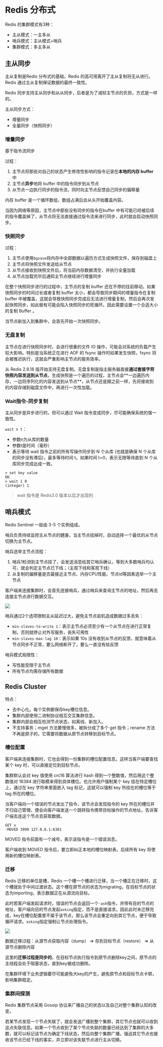 # Redis 分布式

Redis 的集群模式有3种：

- 主从模式：一主多从
- 哨兵模式：主从模式+哨兵
- 集群模式：多主多从

## 主从同步

主从复制是Redis 分布式的基础，Redis 的⾼可⽤离开了主从复制将⽆从进⾏。Redis 通过主从复制保证数据的最终一致性。

Redis 同步⽀持主从同步和从从同步，后者是为了减轻主节点的负担，方式是一样的。

主从同步方式：

- 增量同步
- 全量同步（快照同步）

### 增量同步

基于指令流同步

过程：

1. 主节点将那些对⾃⼰的状态产⽣修改性影响的指令记录在**本地的内存 buffer** 中
2. 主节点**异步**地将 buffer 中的指令同步到从节点
3. 从节点⼀边执⾏同步的指令流，同时向主节点反馈⾃⼰同步的偏移量

内存 buffer 是一个循环数组，数组占满后会从头开始覆盖内容。

当因为网络等原因，主节点中那些没有同步的指令在buffer 中有可能已经被后续的指令覆盖掉了，从节点将⽆法直接通过指令流来进⾏同步，此时就会启动快照同步。

### 快照同步

过程：

1. 主节点使用`bgsave`将内存中全部数据以遍历方式生成快照文件，保存到磁盘上
2. 主节点将快照文件发送给从节点
3. 从节点接收到快照文件后，将当前内存数据清空，并执行全量加载
4. 从节点加载完毕后通知主节点继续进⾏增量同步

在整个快照同步进⾏的过程中，主节点的复制 buffer 还在不停的往前移动，如果快照同步的时间过⻓或者复制 buffer 太⼩，都会导致同步期间的增量指令在复制 buffer 中被覆盖，这就会导致快照同步完成后⽆法进⾏增量复制，然后会再次发起快照同步，如此极有可能会陷⼊快照同步的死循环。因此需要设置一个合适大小的复制 Buffer 。

当节点新加入到集群中，会首先开始一次快照同步。

### 无盘复制

主节点在进⾏快照同步时，会进⾏很重的⽂件 IO 操作，可能会对系统的负载产⽣较⼤影响。特别是当系统正在进⾏ AOF 的 fsync 操作时如果发⽣快照，fsync 将会被推迟执⾏，这就会严重影响主节点的服务效率。

从 Redis 2.8.18 版开始⽀持⽆盘复制。⽆盘复制是指主服务器直接**通过套接字将快照内容发送到从节点**，⽣成快照是⼀个遍历的过程，主节点会**⼀边遍历内存，⼀边将序列化的内容发送到从节点**，从节点还是跟之前⼀样，先将接收到的内容存储到磁盘⽂件中，再进⾏⼀次性加载。



### Wait指令-同步复制

主从同步是异步进行的，但可以通过 Wait 指令变成同步，尽可能确保系统的强⼀致性。

`wait n t`：

- 参数n为从库的数量
- 参数t是时间（毫秒）
- 表示等待 wait 指令之前的所有写操作同步到 N 个从库 (也就是确保 N 个从库的同步没有滞后)，最多等待时间
  t。如果时间 t=0，表示⽆限等待直到 N 个从库同步完成达成⼀致。

```shell
> set key value
OK
> wait 1 0
(integer) 1
```

> wait 指令是 Redis3.0 版本以后才出现的

## 哨兵模式

Redis Sentinel ⼀般由 3-5 个实例组成。

哨兵负责持续监控主从节点的健康，当主节点挂掉时，⾃动选择⼀个最优的从节点切换为主节点。

哨兵选举主节点流程：

1. 哨兵1检测到主节点挂了，会发送消息给其它哨兵确认，等到大多数哨兵均认可，就会判定主节点已下线；（主观下线和客观下线）
2. 从复制的偏移量是否最接近主节点、内存CPU性能、节点id等因素选举一个主节点



客户端来连接集群时，会⾸先连接哨兵，通过哨兵来查询主节点的地址，然后再去连接主节点进⾏数据交互。

![](../images/redis_sentinel.jpg)

哨兵通过2个选项限制主从延迟过⼤，避免主节点宕机造成数据过多丢失：

- `min-slaves-to-write 1`：表示主节点必须⾄少有⼀个从节点在进⾏正常复制，否则就停⽌对外写服务，丧失可⽤性
- `min-slaves-max-lag 10`：表示如果 10s 没有收到从节点的反馈，就意味着从节点同步不正常，要么⽹络断开了，要么⼀直没有给反馈

哨兵模式局限性：

- 写性能受限于主节点
- 所有节点均需存储所有数据



## Redis Cluster

特点：

- 去中心化。每个实例都保存key槽位信息。
- 集群内部使用⼆进制协议相互交互集群信息。
- 集群内部会相互检测节点状态，如离线、新加入。
- 不支持事务；mget ⽅法要慢很多，被拆分成了多个 get 指令；rename ⽅法不再是原⼦的，它需要将数据从原节点转移到⽬标节点。

### 槽位配置

客户端来连接集群时，它也会得到⼀份集群的槽位配置信息。这样当客户端要查找某个 key 时，可以直接定位到⽬标节点。

集群默认会对 key 值使⽤ crc16 算法进⾏ hash 得到⼀个整数值，然后⽤这个整数值对 16384 进⾏取模来得到具体槽位。也允许⽤户强制某个 key 挂在特定槽位上，通过在 key 字符串⾥⾯嵌⼊ tag 标记，这就可以强制 key 所挂在的槽位等于 tag 所在的槽位。

当客户端向⼀个错误的节点发出了指令，该节点会发现指令的 key 所在的槽位并不归⾃⼰管理，便会向客户端发送⼀个跳转指令携带⽬标操作的节点地址，告诉客户端去连这个节点去获取数据。

```shell
GET x
-MOVED 3999 127.0.0.1:6381
```

MOVED 指令前⾯有⼀个减号，表示该指令是⼀个错误消息。

客户端收到 MOVED 指令后，要⽴即纠正本地的槽位映射表。后续所有 key 将使⽤新的槽位映射表。



### 迁移

Redis 迁移的单位是槽，Redis ⼀个槽⼀个槽进⾏迁移，当⼀个槽正在迁移时，这个槽就处于中间过渡状态。这个槽在原节点的状态为migrating，在⽬标节点的状态为importing，表示数据正在从源流向⽬标。

此时若客户端发起请求时，错误的节点会返回一个`-ask`指令，并带有目的节点的地址，客户端向目的节点发起`asking`指定，而不是直接请求。因此此时未迁移完成，key在槽位配置里不属于该节点，那么该节点会重定向到其它节点，便于导致循环请求。`asking`指定强制让节点处理指令。

![](../images/redis_cluster_migrating.jpg)



数据迁移过程：从源节点获取内容（dump） => 存到⽬标节点（restore） => 从源节点删除内容

这⾥的**迁移过程是同步的**，在⽬标节点执⾏指令到原节点删除key之间，原节点的主线程会处于阻塞状态，直到key被成功删除。

在集群环境下业务逻辑要尽可能避免⼤key的产⽣，避免原节点和⽬标节点卡顿，影响集群稳定。



### 集群间探测

Redis 集群节点采⽤ Gossip 协议来⼴播⾃⼰的状态以及⾃⼰对整个集群认知的改变。

若某节点发现一个节点失联了，就会发送广播到整个集群，其它节点也就可以收到这点失联信息。如果⼀个节点收到了某个节点失联的数量已经达到了集群的⼤多数，就可以标记该节点为确定下线状态，然后向整个集群⼴播，强迫其它节点也接收该节点已经下线的事实，并⽴即对该失联节点进⾏主从切换。